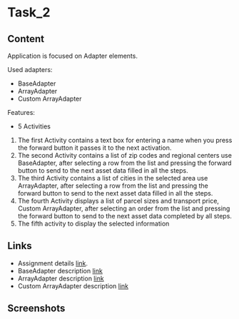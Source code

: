 # Task_2
## Content
Application is focused on Adapter elements. 

Used adapters:
* BaseAdapter
* ArrayAdapter
* Custom ArrayAdapter

Features:
* 5 Activities
1. The first Activity contains a text box for entering a name when you press the forward button it passes it to the next activation.
2. The second Activity contains a list of zip codes and regional centers use BaseAdapter, after selecting a row from the list and pressing the forward button to send to the next asset data filled in all the steps.
3. The third Activity contains a list of cities in the selected area use ArrayAdapter, after selecting a row from the list and pressing the forward button to send to the next asset data filled in all the steps.
4. The fourth Activity displays a list of parcel sizes and transport price, Custom ArrayAdapter, after selecting an order from the list and pressing the forward button to send to the next asset data completed by all steps.
5. The fifth activity to display the selected information

## Links
* Assignment details [link](https://tu-varna.gitbook.io/programmingwithjava/android-basics/laboratorno-uprazhnenie-7/zadacha).
* BaseAdapter description [link](https://tu-varna.gitbook.io/programmingwithjava/android-basics/laboratorno-uprazhnenie-7/baseadapter)
* ArrayAdapter description [link](https://tu-varna.gitbook.io/programmingwithjava/android-basics/laboratorno-uprazhnenie-7/arrayadapter)
* Custom ArrayAdapter description [link](https://tu-varna.gitbook.io/programmingwithjava/android-basics/laboratorno-uprazhnenie-7/custom-arrayadapter)


## Screenshots
<!-- ### View not valid
![View not valid](./Readme/view_1.png)

### View valid
![View valid](./Readme/view_2.png)

### Result from first form
![Result](./Readme/view_3.png)

### Make calculation in another activity
![Result](./Readme/view_4.png)

### Pass arguments to parent
![Result](./Readme/view_5.png) -->

<!-- ![](./Readme/default) -->

